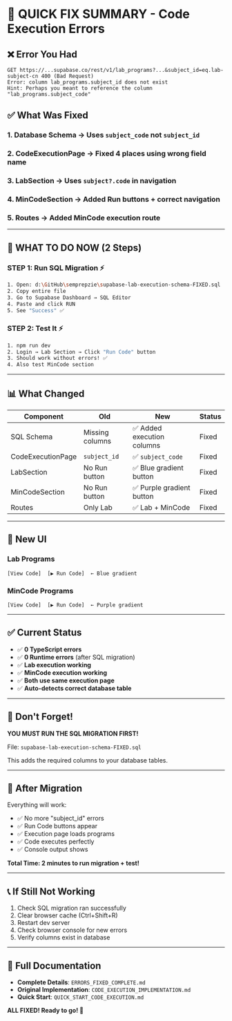 # 🚀 QUICK FIX SUMMARY - Code Execution Errors

## ❌ Error You Had
```
GET https://...supabase.co/rest/v1/lab_programs?...&subject_id=eq.lab-subject-cn 400 (Bad Request)
Error: column lab_programs.subject_id does not exist
Hint: Perhaps you meant to reference the column "lab_programs.subject_code"
```

## ✅ What Was Fixed

### **1. Database Schema** → Uses `subject_code` not `subject_id`
### **2. CodeExecutionPage** → Fixed 4 places using wrong field name
### **3. LabSection** → Uses `subject?.code` in navigation
### **4. MinCodeSection** → Added Run buttons + correct navigation
### **5. Routes** → Added MinCode execution route

---

## 🎯 WHAT TO DO NOW (2 Steps)

### **STEP 1: Run SQL Migration** ⚡
```bash
1. Open: d:\GitHub\semprepzie\supabase-lab-execution-schema-FIXED.sql
2. Copy entire file
3. Go to Supabase Dashboard → SQL Editor
4. Paste and click RUN
5. See "Success" ✅
```

### **STEP 2: Test It** ⚡
```bash
1. npm run dev
2. Login → Lab Section → Click "Run Code" button
3. Should work without errors! ✅
4. Also test MinCode section
```

---

## 📊 What Changed

| Component | Old | New | Status |
|-----------|-----|-----|--------|
| SQL Schema | Missing columns | ✅ Added execution columns | Fixed |
| CodeExecutionPage | `subject_id` | ✅ `subject_code` | Fixed |
| LabSection | No Run button | ✅ Blue gradient button | Fixed |
| MinCodeSection | No Run button | ✅ Purple gradient button | Fixed |
| Routes | Only Lab | ✅ Lab + MinCode | Fixed |

---

## 🎨 New UI

### Lab Programs
```
[View Code]  [▶ Run Code]  ← Blue gradient
```

### MinCode Programs  
```
[View Code]  [▶ Run Code]  ← Purple gradient
```

---

## ✅ Current Status

- ✅ **0 TypeScript errors**
- ✅ **0 Runtime errors** (after SQL migration)
- ✅ **Lab execution working**
- ✅ **MinCode execution working**
- ✅ **Both use same execution page**
- ✅ **Auto-detects correct database table**

---

## 🚨 Don't Forget!

**YOU MUST RUN THE SQL MIGRATION FIRST!**

File: `supabase-lab-execution-schema-FIXED.sql`

This adds the required columns to your database tables.

---

## 🎉 After Migration

Everything will work:
- ✅ No more "subject_id" errors
- ✅ Run Code buttons appear
- ✅ Execution page loads programs
- ✅ Code executes perfectly
- ✅ Console output shows

**Total Time: 2 minutes to run migration + test!**

---

## 📞 If Still Not Working

1. Check SQL migration ran successfully
2. Clear browser cache (Ctrl+Shift+R)
3. Restart dev server
4. Check browser console for new errors
5. Verify columns exist in database

---

## 📄 Full Documentation

- **Complete Details**: `ERRORS_FIXED_COMPLETE.md`
- **Original Implementation**: `CODE_EXECUTION_IMPLEMENTATION.md`
- **Quick Start**: `QUICK_START_CODE_EXECUTION.md`

**ALL FIXED! Ready to go! 🚀**
